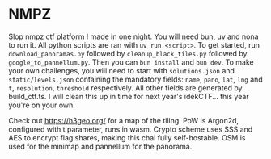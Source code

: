 # NMPZ

Slop nmpz ctf platform I made in one night. You will need bun, uv and nona to run it. All python scripts are ran with `uv run <script>`. To get started, run `download_panoramas.py` followed by `cleanup_black_tiles.py` followed by `google_to_pannellum.py`. Then you can `bun install` and `bun dev`. To make your own challenges, you will need to start with `solutions.json` and `static/levels.json` containing the mandatory fields: `name`, `pano`, `lat`, `lng` and `t`, `resolution`, `threshold` respectively. All other fields are generated by build_ctf.ts. I will clean this up in time for next year's idekCTF... this year you're on your own.

Check out https://h3geo.org/ for a map of the tiling. PoW is Argon2d, configured with t parameter, runs in wasm. Crypto scheme uses SSS and AES to encrypt flag shares, making this chal fully self-hostable. OSM is used for the minimap and pannellum for the panorama.
